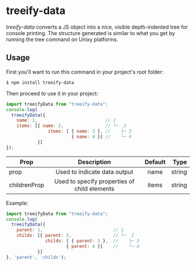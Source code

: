 # treeify-data
<em>treeify-data</em> converts a JS object into a nice, visible depth-indented tree for console printing. The structure generated is similar to what you get by running the tree command on Unixy platforms.

## Usage
First you'll want to run this command in your project's root folder:
```
$ npm install treeify-data
```

Then proceed to use it in your project:

```javascript
import treeifyData from "treeify-data";
console.log(
  treeifyData({
    name: 1,                          // 1
    items: [{ name: 2,                // └─  2
                items: [ { name: 3 }, //    ├─ 3
                         { name: 4 }] //    └─ 4
            }]
});
```

| Prop          | Description                                   | Default  | Type
| ------------- |:---------------------------------------------:| :-------:| ------:|
| prop          | Used to indicate data output                  | name     | string |
| childrenProp  | Used to specify properties of child elements  | items    | string |

Example:

```javascript
import treeifyData from "treeify-data";
console.log(
  treeifyData({
    parent: 1,                           // 1
    childs: [{ parent: 2,                // └─  2
               childs: [ { parent: 3 },  //    ├─ 3
                       { parent: 4 }]    //    └─ 4
            }]
}, 'parent', 'childs');
```

